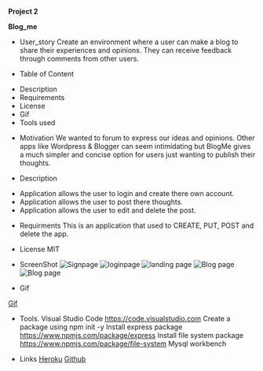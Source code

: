 **Project 2**

**Blog_me**

* User_story
Create an environment where a user can make a blog to share their experiences and opinions. They can receive feedback through comments from other users. 

* Table of Content
- Description
- Requirements
- License
- Gif
- Tools used

* Motivation
We wanted to forum to express our ideas and opinions. Other apps like Wordpress & Blogger can seem intimidating but BlogMe gives a much simpler and concise option for users just wanting to publish their thoughts.

* Description
- Application allows the user to login and create there own account.
- Application allows the user to post there thoughts.
- Application allows the user to edit and delete the post.

* Requirments
This is an application that used to CREATE, PUT, POST and delete the app.

* License
MIT

* ScreenShot
![Signpage](public/assets/loginpage.PNG)
![loginpage](public/assets/signup.PNG)
![landing page](public/assets/landing.PNG)
![Blog page](public/assets/blog1.PNG)
![Blog page](public/assets/blog2.PNG)

* Gif

[Gif](public/assets/gif.gif)


* Tools.
Visual Studio Code https://code.visualstudio.com
Create a package using npm init -y
Install express package https://www.npmjs.com/package/express
Install file system package https://www.npmjs.com/package/file-system
Mysql workbench

* Links
[Heroku](https://quiet-thicket-15048.herokuapp.com/)
[Github](https://github.com/Ramyamariyala/Eat-Da-Burger-.git)

